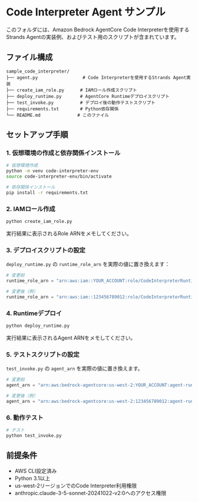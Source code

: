 # Code Interpreter Agent サンプル

このフォルダには、Amazon Bedrock AgentCore Code Interpreterを使用するStrands Agentの実装例、およびテスト用のスクリプトが含まれています。

## ファイル構成

```
sample_code_interpreter/
├── agent.py                 # Code Interpreterを使用するStrands Agent実装
├── create_iam_role.py      # IAMロール作成スクリプト
├── deploy_runtime.py       # AgentCore Runtimeデプロイスクリプト
├── test_invoke.py          # デプロイ後の動作テストスクリプト
├── requirements.txt        # Python依存関係
└── README.md              # このファイル
```

## セットアップ手順

### 1. 仮想環境の作成と依存関係インストール

```bash
# 仮想環境作成
python -m venv code-interpreter-env
source code-interpreter-env/bin/activate

# 依存関係インストール
pip install -r requirements.txt
```

### 2. IAMロール作成

```bash
python create_iam_role.py
```

実行結果に表示されるRole ARNをメモしてください。

### 3. デプロイスクリプトの設定

`deploy_runtime.py` の `runtime_role_arn` を実際の値に置き換えます：

```python
# 変更前
runtime_role_arn = "arn:aws:iam::YOUR_ACCOUNT:role/CodeInterpreterRuntimeRole-XXXXXXXXXX"

# 変更後（例）
runtime_role_arn = "arn:aws:iam::123456789012:role/CodeInterpreterRuntimeRole-1234567890"
```

### 4. Runtimeデプロイ

```bash
python deploy_runtime.py
```

実行結果に表示されるAgent ARNをメモしてください。

### 5. テストスクリプトの設定

`test_invoke.py` の `agent_arn` を実際の値に置き換えます。

```python
# 変更前
agent_arn = "arn:aws:bedrock-agentcore:us-west-2:YOUR_ACCOUNT:agent-runtime/code-interpreter-agent-xxxxx"

# 変更後（例）
agent_arn = "arn:aws:bedrock-agentcore:us-west-2:123456789012:agent-runtime/code-interpreter-agent-abcdef12345"
```

### 6. 動作テスト

```bash
# テスト
python test_invoke.py
```

## 前提条件

- AWS CLI設定済み
- Python 3.1以上
- us-west-2リージョンでのCode Interpreter利用権限
- anthropic.claude-3-5-sonnet-20241022-v2:0へのアクセス権限